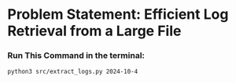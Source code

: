 # Problem Statement: Efficient Log Retrieval from a Large File

### Run This Command in the terminal:

```bash
python3 src/extract_logs.py 2024-10-4
```